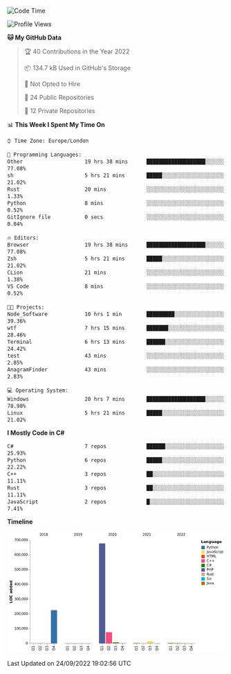 <!--START_SECTION:waka-->
![Code Time](http://img.shields.io/badge/Code%20Time-251%20hrs-blue)

![Profile Views](http://img.shields.io/badge/Profile%20Views-12-blue)

**🐱 My GitHub Data** 

> 🏆 40 Contributions in the Year 2022
 > 
> 📦 134.7 kB Used in GitHub's Storage 
 > 
> 🚫 Not Opted to Hire
 > 
> 📜 24 Public Repositories 
 > 
> 🔑 12 Private Repositories  
 > 
📊 **This Week I Spent My Time On** 

```text
⌚︎ Time Zone: Europe/London

💬 Programming Languages: 
Other                    19 hrs 38 mins      ███████████████████░░░░░░   77.08% 
sh                       5 hrs 21 mins       █████░░░░░░░░░░░░░░░░░░░░   21.02% 
Rust                     20 mins             ░░░░░░░░░░░░░░░░░░░░░░░░░   1.33% 
Python                   8 mins              ░░░░░░░░░░░░░░░░░░░░░░░░░   0.52% 
GitIgnore file           0 secs              ░░░░░░░░░░░░░░░░░░░░░░░░░   0.04%

🔥 Editors: 
Browser                  19 hrs 38 mins      ███████████████████░░░░░░   77.08% 
Zsh                      5 hrs 21 mins       █████░░░░░░░░░░░░░░░░░░░░   21.02% 
CLion                    21 mins             ░░░░░░░░░░░░░░░░░░░░░░░░░   1.38% 
VS Code                  8 mins              ░░░░░░░░░░░░░░░░░░░░░░░░░   0.52%

🐱‍💻 Projects: 
Node_Software            10 hrs 1 min        █████████░░░░░░░░░░░░░░░░   39.36% 
wtf                      7 hrs 15 mins       ███████░░░░░░░░░░░░░░░░░░   28.46% 
Terminal                 6 hrs 13 mins       ██████░░░░░░░░░░░░░░░░░░░   24.42% 
test                     43 mins             ░░░░░░░░░░░░░░░░░░░░░░░░░   2.85% 
AnagramFinder            43 mins             ░░░░░░░░░░░░░░░░░░░░░░░░░   2.83%

💻 Operating System: 
Windows                  20 hrs 7 mins       ███████████████████░░░░░░   78.98% 
Linux                    5 hrs 21 mins       █████░░░░░░░░░░░░░░░░░░░░   21.02%

```

**I Mostly Code in C#** 

```text
C#                       7 repos             ██████░░░░░░░░░░░░░░░░░░░   25.93% 
Python                   6 repos             █████░░░░░░░░░░░░░░░░░░░░   22.22% 
C++                      3 repos             ██░░░░░░░░░░░░░░░░░░░░░░░   11.11% 
Rust                     3 repos             ██░░░░░░░░░░░░░░░░░░░░░░░   11.11% 
JavaScript               2 repos             █░░░░░░░░░░░░░░░░░░░░░░░░   7.41%

```


**Timeline**

![Chart not found](https://raw.githubusercontent.com/Jirubizu/Jirubizu/master/charts/bar_graph.png) 


 Last Updated on 24/09/2022 19:02:56 UTC
<!--END_SECTION:waka-->